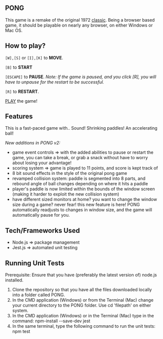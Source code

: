 
## PONG
This game is a remake of the original 1972 [classic](https://en.wikipedia.org/wiki/Pong). Being a browser based game, it should be playable on nearly any browser, on either Windows or Mac OS.

## How to play?

`[W],[S]` or `[I],[K]` to **MOVE**.

`[B]` to **START**

`[ESCAPE]` to **PAUSE**. *Note: If the game is paused, and you click [R], you will have to unpause for the restart to be successful.*

`[R]` to **RESTART**.

[PLAY](https://nabillearns.github.io/PONG/) the game!

## Features
This is a fast-paced game with.. Sound! Shrinking paddles! An accelerating ball!

*New additions in PONG v2:*
- game event controls => with the added abilities to pause or restart the game, you can take a break, or grab a snack without have to worry about losing your advantage!
- scoring system => game is played to 11 points, and score is kept track of
- 8 bit sound effects in the style of the original pong game
- revamped collision system: paddle is segmented into 8 parts, and rebound angle of ball changes depending on where it hits a paddle
- player's paddle is now limited within the bounds of the window screen (making it harder to exploit the new collision system)
- have different sized monitors at home? you want to change the window size during a game? never fear! this new feature is here! PONG automatically readjusts to changes in window size, and the game will automatically pause for you.

## Tech/Frameworks Used
- Node.js => package management
- Jest.js => automated unit testing

## Running Unit Tests
Prerequisite: Ensure that you have (preferably the latest version of) node.js installed.
1. Clone the repository so that you have all the files downloaded locally into a folder called PONG.
2. In the CMD application (Windows) or from the Terminal (Mac) change your current directory to the PONG folder. Use cd 'filepath' on either system.
3. In the CMD application (Windows) or in the Terminal (Mac) type in the command: npm-install --save-dev jest
4. In the same terminal, type the following command to run the unit tests: npm test
